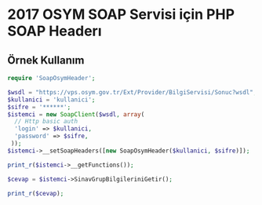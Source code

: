 2017 OSYM SOAP Servisi için PHP SOAP Headerı
============================================

## Örnek Kullanım
```php
require 'SoapOsymHeader';

$wsdl = "https://vps.osym.gov.tr/Ext/Provider/BilgiServisi/Sonuc?wsdl";
$kullanici = 'kullanici';
$sifre = '******';
$istemci = new SoapClient($wsdl, array(
  // Http basic auth
  'login' => $kullanici,
  'password' => $sifre,
 ));
$istemci->__setSoapHeaders([new SoapOsymHeader($kullanici, $sifre)]);

print_r($istemci->__getFunctions());

$cevap = $istemci->SinavGrupBilgileriniGetir();

print_r($cevap);
```
